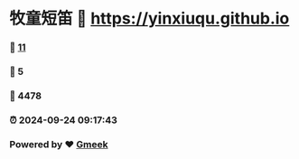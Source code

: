 # 牧童短笛 :link: https://yinxiuqu.github.io 
### :page_facing_up: [11](https://yinxiuqu.github.io/tag.html) 
### :speech_balloon: 5 
### :hibiscus: 4478 
### :alarm_clock: 2024-09-24 09:17:43 
### Powered by :heart: [Gmeek](https://github.com/Meekdai/Gmeek)
